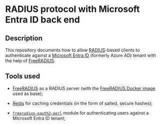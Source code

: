 # RADIUS protocol with Microsoft Entra ID back end

## Description

This repository documents how to allow [RADIUS](https://en.wikipedia.org/wiki/RADIUS)-based clients to authenticate against a [Microsoft Entra ID](https://www.microsoft.com/en-us/security/business/identity-access/microsoft-entra-id) (formerly Azure AD) tenant with the help of [FreeRADIUS](https://freeradius.org/).

## Tools used

- [FreeRADIUS](https://freeradius.org/) as a RADIUS server (with the [FreeRADIUS Docker image](https://hub.docker.com/r/freeradius/freeradius-server) used as base);

- [Redis](https://redis.io/) for caching credentials (in the form of salted, secure hashes);

- [`freeradius-oauth2-perl`](https://github.com/jimdigriz/freeradius-oauth2-perl/tree/master) module for authenticating users against a Microsoft Entra ID tenant;
